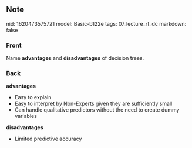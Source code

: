 ## Note
nid: 1620473575721
model: Basic-b122e
tags: 07_lecture_rf_dc
markdown: false

### Front
Name <b>advantages</b> and <b>disadvantages</b> of decision trees.

### Back
<div>
  <strong>advantages</strong>
</div>
<ul>
  <li>Easy to explain
  <li>Easy to interpret by Non-Experts given they are sufficiently
  small
  <li>Can handle qualitative predictors without the need to create
  dummy variables
</ul>
<div>
  <div>
    <strong>disadvantages</strong>
  </div>
  <ul>
    <li>Limited predictive accuracy
  </ul>
</div>
